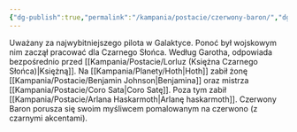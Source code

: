 ```yaml
---
{"dg-publish":true,"permalink":"/kampania/postacie/czerwony-baron/","dgPassFrontmatter":true}
---
```


Uważany za najwybitniejszego pilota w Galaktyce. Ponoć był wojskowym nim zaczął pracować dla Czarnego Słońca. Według Garotha, odpowiada bezpośrednio przed [[Kampania/Postacie/Lorluz (Księżna Czarnego Słońca)\|Księżną]].
Na [[Kampania/Planety/Hoth\|Hoth]] zabił żonę [[Kampania/Postacie/Benjamin Johnson\|Benjamina]] oraz mistrza [[Kampania/Postacie/Coro Sata\|Coro Satę]]. Poza tym zabił [[Kampania/Postacie/Arlana Haskarmoth\|Arlanę haskarmoth]].
Czerwony Baron porusza się swoim myśliwcem pomalowanym na czerwono (z czarnymi akcentami).